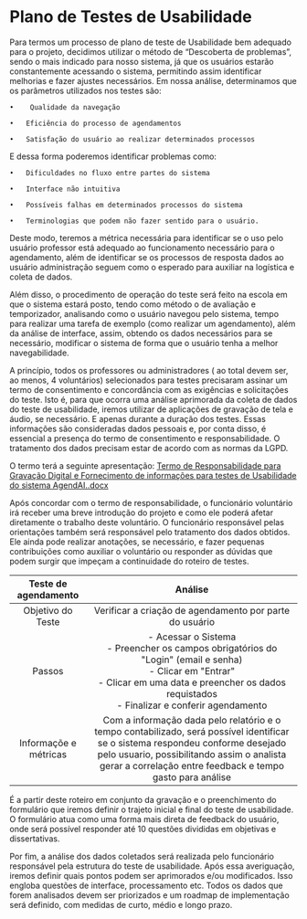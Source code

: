 # Plano de Testes de Usabilidade

   Para termos um processo de plano de teste de Usabilidade bem adequado para o projeto, decidimos utilizar o método de “Descoberta de problemas”, sendo o mais indicado para nosso sistema, já que os usuários estarão constantemente acessando o sistema, permitindo assim identificar melhorias e fazer ajustes necessários.
Em nossa análise, determinamos que os parâmetros utilizados nos testes são:

    •	 Qualidade da navegação

    •	Eficiência do processo de agendamentos 

    •	Satisfação do usuário ao realizar determinados processos 

   E dessa forma poderemos identificar problemas como: 

    •	Dificuldades no fluxo entre partes do sistema

    •	Interface não intuitiva

    •	Possíveis falhas em determinados processos do sistema

    •	Terminologias que podem não fazer sentido para o usuário.


   Deste modo, teremos a métrica necessária para identificar se o uso pelo usuário professor está adequado ao funcionamento necessário para o agendamento, além de identificar se os processos de resposta dados ao usuário administração seguem como o esperado para auxiliar na logística e coleta de dados.

   Além disso, o procedimento de operação do teste será feito na escola em que o sistema estará posto, tendo como método o de avaliação e temporizador, analisando como o usuário navegou pelo sistema, tempo para realizar uma tarefa de exemplo (como realizar um agendamento), além da análise de interface, assim, obtendo os dados necessários para se necessário, modificar o sistema de forma que o usuário tenha a melhor navegabilidade.
   
   A princípio, todos os professores ou administradores ( ao total devem ser, ao menos, 4 voluntários)  selecionados para testes precisaram assinar um termo de consentimento e concordância com as exigências e solicitações do teste. Isto é, para que ocorra uma análise aprimorada da coleta de dados do teste de usabilidade, iremos utilizar de aplicações de gravação de tela e áudio, se necessário. E apenas durante a duração dos testes. Essas informações são consideradas dados pessoais e, por conta disso, é essencial a presença do termo de consentimento e responsabilidade. O tratamento dos dados precisam estar de acordo com as normas da LGPD.

O termo terá a seguinte apresentação:
[Termo de Responsabilidade para Gravação Digital e Fornecimento de informações para testes de Usabilidade do sistema AgendAI..docx](https://github.com/ICEI-PUC-Minas-PMV-ADS/pmv-ads-2023-1-e2-proj-int-t3-pmv-ads-2023-1-e3-proj-int-t3-time2-agd/files/11186720/Termo.de.Responsabilidade.para.Gravacao.Digital.e.Fornecimento.de.informacoes.para.testes.de.Usabilidade.do.sistema.AgendAI.docx)
   
Após concordar com o termo de responsabilidade, o funcionário voluntário irá receber uma breve introdução do projeto e como ele poderá afetar diretamente o trabalho deste voluntário. O funcionário responsável pelas orientações também será responsável pelo tratamento dos dados obtidos. Ele ainda pode realizar anotações, se necessário, e fazer pequenas contribuições como auxiliar o voluntário ou responder as dúvidas que podem surgir que impeçam a continuidade do roteiro de testes. 
   
   
   | **Teste de agendamento** 	| **Análise** 	|
|:---:	|:---:	| 
| Objetivo do Teste | Verificar a criação de agendamento por parte do usuário  |
| Passos 	| - Acessar o Sistema <br> - Preencher os campos obrigatórios do "Login" (email e senha) <br> - Clicar em "Entrar" <br> - Clicar em uma data e preencher os dados requistados <br> - Finalizar e conferir agendamento|
| Informaçõe e métricas | Com a informação dada pelo relatório e o tempo contabilizado, será possível identificar se o sistema respondeu conforme desejado pelo usuario, possibilitando assim o analista gerar a  correlação entre feedback e tempo gasto para análise |


É a partir deste roteiro em conjunto da gravação e o preenchimento do formulário que iremos definir o trajeto inicial e final do teste de usabilidade. O formulário atua como uma forma mais direta de feedback do usuário, onde será possível responder até 10 questões divididas em objetivas e dissertativas. 

Por fim, a análise dos dados coletados será realizada pelo funcionário responsável pela estrutura do teste de usabilidade. Após essa averiguação, iremos definir quais pontos podem ser aprimorados e/ou modificados. Isso engloba questões de interface, processamento etc. Todos os dados que forem analisados devem ser priorizados e um roadmap de implementação será definido, com medidas de curto, médio e longo prazo.

